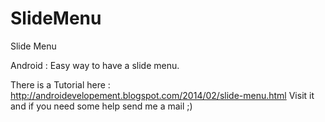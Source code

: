 SlideMenu
=========

Slide Menu

Android : Easy way to have a slide menu.

There is a Tutorial here : http://androidevelopement.blogspot.com/2014/02/slide-menu.html
Visit it and if you need some help send me a mail ;)
